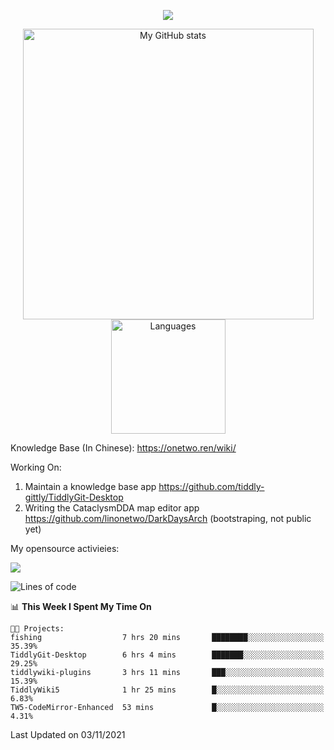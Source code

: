 <a href="https://github.com/linonetwo">
    <p align="center">
        <img src="https://github-profile-trophy.vercel.app/?username=linonetwo&column=7&theme=onedark"/>
    </p>
</a>
<a align="center" href="https://github.com/linonetwo">
  <p align="center">
    <img src="https://github-readme-stats.vercel.app/api?username=linonetwo&show_icons=true&count_private=true" alt="My GitHub stats" width="465"/>
    <img src="https://github-readme-stats.vercel.app/api/top-langs/?username=linonetwo&layout=compact&langs_count=10" alt="Languages" height="183">
  </p>
</a>

Knowledge Base (In Chinese): https://onetwo.ren/wiki/

Working On: 

1. Maintain a knowledge base app https://github.com/tiddly-gittly/TiddlyGit-Desktop
1. Writing the CataclysmDDA map editor app https://github.com/linonetwo/DarkDaysArch (bootstraping, not public yet)

My opensource activieies:

![](https://visitor-badge.glitch.me/badge?page_id=linonetwo.linonetwo)

<!--START_SECTION:waka-->
![Lines of code](https://img.shields.io/badge/From%20Hello%20World%20I%27ve%20Written-2.5%20million%20lines%20of%20code-blue)

📊 **This Week I Spent My Time On** 

```text
🐱‍💻 Projects: 
fishing                  7 hrs 20 mins       ████████░░░░░░░░░░░░░░░░░   35.39% 
TiddlyGit-Desktop        6 hrs 4 mins        ███████░░░░░░░░░░░░░░░░░░   29.25% 
tiddlywiki-plugins       3 hrs 11 mins       ███░░░░░░░░░░░░░░░░░░░░░░   15.39% 
TiddlyWiki5              1 hr 25 mins        █░░░░░░░░░░░░░░░░░░░░░░░░   6.83% 
TW5-CodeMirror-Enhanced  53 mins             █░░░░░░░░░░░░░░░░░░░░░░░░   4.31%

```


 Last Updated on 03/11/2021
<!--END_SECTION:waka-->
